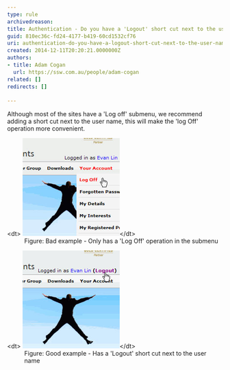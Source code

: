 ```yaml
---
type: rule
archivedreason: 
title: Authentication - Do you have a 'Logout' short cut next to the user name ?
guid: 810ec36c-fd24-4177-b419-60cd1532cf76
uri: authentication-do-you-have-a-logout-short-cut-next-to-the-user-name
created: 2014-12-11T20:20:21.0000000Z
authors:
- title: Adam Cogan
  url: https://ssw.com.au/people/adam-cogan
related: []
redirects: []

---
```


Although most of the sites have a 'Log off' submenu, we recommend adding a short                     cut next to the user name, this will make the 'log Off' operation more convenient.

<!--endintro-->
<dl class="badImage">&lt;dt&gt;
                        <img src="logoff-bad.jpg" alt="Bad example - only has a 'Log Off'">&lt;/dt&gt;<dd>
                        Figure: Bad example - Only has a 'Log Off' operation in the submenu</dd></dl><dl class="goodImage">&lt;dt&gt;
                        <img src="logoff-good.jpg" alt="Good example - has a 'Logout'">&lt;/dt&gt;<dd>
                        Figure: Good example - Has a 'Logout' short cut next to the user name</dd></dl>
